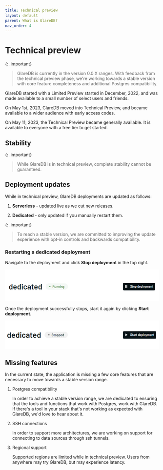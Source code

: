 ```yaml
---
title: Technical preview
layout: default
parent: What is GlareDB?
nav_order: 4
---
```


# Technical preview

{: .important}

> GlareDB is currently in the version 0.0.X ranges. With feedback from the
> technical preview phase, we're working towards a stable version with core
> feature completeness and additional Postgres compatibility.

GlareDB started with a Limited Preview started in December, 2022, and was made
available to a small number of select users and friends.

On May 1st, 2023, GlareDB moved into Technical Preview, and became available to
a wider audience with early access codes.

On May 11, 2023, the Technical Preview became generally available. It is
available to everyone with a free tier to get started.

## Stability

{: .important}

> While GlareDB is in technical preview, complete stability cannot be
> guaranteed.

## Deployment updates

While in technical preview, GlareDB deployments are updated as follows:

1. **Serverless** - updated live as we cut new releases.

1. **Dedicated** - only updated if you manually restart them.

{: .important}

> To reach a stable version, we are committed to improving the update experience
> with opt-in controls and backwards compatibility.

### Restarting a dedicated deployment

Navigate to the deployment and click **Stop deployment** in the top right.

![stop deployment]

Once the deployment successfully stops, start it again by clicking
**Start deployment**.

![start deployment]

## Missing features

In the current state, the application is missing a few core features that are
necessary to move towards a stable version range.

1. Postgres compatibility

   In order to achieve a stable version range, we are dedicated to ensuring that
   the tools and functions that work with Postgres, work with GlareDB. If
   there's a tool in your stack that's not working as expected with GlareDB,
   we'd love to hear about it.

2. SSH connections

   In order to support more architectures, we are working on support for
   connecting to data sources through ssh tunnels.

3. Regional support

   Supported regions are limited while in technical preview. Users from anywhere
   may try GlareDB, but may experience latency.

[stop deployment]: /assets/images/dedicated-stop.png
[start deployment]: /assets/images/dedicated-start.png
